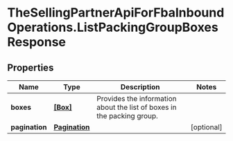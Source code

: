 # TheSellingPartnerApiForFbaInboundOperations.ListPackingGroupBoxesResponse

## Properties

Name | Type | Description | Notes
------------ | ------------- | ------------- | -------------
**boxes** | [**[Box]**](Box.md) | Provides the information about the list of boxes in the packing group. | 
**pagination** | [**Pagination**](Pagination.md) |  | [optional] 


